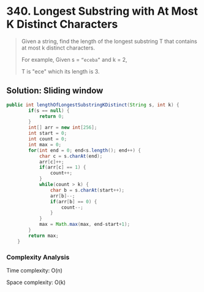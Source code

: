# 340. Longest Substring with At Most K Distinct Characters

> Given a string, find the length of the longest substring T that contains at most k distinct characters.
>
> For example, Given s = `“eceba”` and k = 2,
>
> T is "ece" which its length is 3.

## Solution: Sliding window

```java
public int lengthOfLongestSubstringKDistinct(String s, int k) {
        if(s == null) {
            return 0;
        }
        int[] arr = new int[256];
        int start = 0;
        int count = 0;
        int max = 0;
        for(int end = 0; end<s.length(); end++) {
            char c = s.charAt(end);
            arr[c]++;
            if(arr[c] == 1) {
                count++;
            }
            while(count > k) {
                char b = s.charAt(start++);
                arr[b]--;
                if(arr[b] == 0) {
                    count--;          
                }
            }
            max = Math.max(max, end-start+1);
        }
        return max;
    }
```

### Complexity Analysis

Time complexity: O\(n\)

Space complexity: O\(k\)

